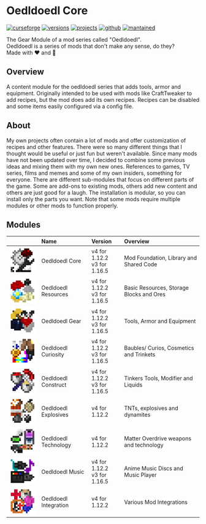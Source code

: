 # Oedldoedl Core

[![curseforge](https://img.shields.io/static/v1?message=%20curseforge&logo=curseforge&style=for-the-badge&labelColor=f16436&color=1a1a1a&logoColor=0d0d0d&label)](https://www.curseforge.com/minecraft/mc-mods/oedldoedl-gear)
[![versions](https://img.shields.io/static/v1?message=for%201.12.2%20|%201.16.5&logo=curseforge&style=for-the-badge&labelColor=f16436&color=1a1a1a&logoColor=0d0d0d&label)](https://www.curseforge.com/minecraft/mc-mods/oedldoedl-gear/files/all)
[![projects](https://img.shields.io/static/v1?message=%20more%20projects&logo=curseforge&style=for-the-badge&labelColor=f16436&color=1a1a1a&logoColor=0d0d0d&label)](https://www.curseforge.com/members/thep2wking/projects)
[![github](https://img.shields.io/static/v1?message=github&logo=github&style=for-the-badge&labelColor=010409&color=161b22&logoColor=e6edf3&label)](https://github.com/thep2wking/oedldoedl-gear)
[![mantained](https://img.shields.io/static/v1?message=%20mantained&logo=github&style=for-the-badge&labelColor=green&color=161b22&logoColor=0d0d0d&label)](https://github.com/thep2wking/oedldoedl-gear)

The Gear Module of a mod series called "Oedldoedl".  
Oedldoedl is a series of mods that don't make any sense, do they?  
Made with ❤️ and 🥢

## Overview

A content module for the oedldoedl series that adds tools, armor and equipment. Originally intended to be used with mods like CraftTweaker to add recipes, but the mod does add its own recipes. Recipes can be disabled and some items easily configured via a config file.

## About

My own projects often contain a lot of mods and offer customization of recipes and other features. There were so many different things that I thought would be useful or just fun but weren't available. Since many mods have not been updated over time, I decided to combine some previous ideas and mixing them with my own new ones. References to games, TV series, films and memes and some of my own insiders, something for everyone. There are different sub-modules that focus on different parts of the game. Some are add-ons to existing mods, others add new content and others are just good for a laugh. The installation is modular, so you can install only the parts you want. Note that some mods require multiple modules or other mods to function properly.

## Modules

|                                                                                                                                                                    | Name                  | Version                           | Overview                                 |
| :----------------------------------------------------------------------------------------------------------------------------------------------------------------- | :-------------------- | :-------------------------------- | :--------------------------------------- |
| [![core](https://github.com/TheP2WKing/oedldoedl-core/blob/1.12.2/logo/logo_core.png?raw=true)](https://github.com/TheP2WKing/oedldoedl-core)                      | Oedldoedl Core        | v4 for 1.12.2 </br> v3 for 1.16.5 | Mod Foundation, Library and Shared Code  |
| [![resources](https://github.com/TheP2WKing/oedldoedl-core/blob/1.12.2/logo/logo_resources.png?raw=true)](https://github.com/TheP2WKing/oedldoedl-resources)       | Oedldoedl Resources   | v4 for 1.12.2 </br> v3 for 1.16.5 | Basic Resources, Storage Blocks and Ores |
| [![gear](https://github.com/TheP2WKing/oedldoedl-core/blob/1.12.2/logo/logo_gear.png?raw=true)](https://github.com/TheP2WKing/oedldoedl-gear)                      | Oedldoedl Gear        | v4 for 1.12.2 </br> v3 for 1.16.5 | Tools, Armor and Equipment               |
| [![curiosity](https://github.com/TheP2WKing/oedldoedl-core/blob/1.12.2/logo/logo_curiosity.png?raw=true)](https://github.com/TheP2WKing/oedldoedl-curiosity)       | Oedldoedl Curiosity   | v4 for 1.12.2 </br> v3 for 1.16.5 | Baubles/ Curios, Cosmetics and Trinkets  |
| [![construct](https://github.com/TheP2WKing/oedldoedl-core/blob/1.12.2/logo/logo_construct.png?raw=true)](https://github.com/TheP2WKing/oedldoedl-construct)       | Oedldoedl Construct   | v4 for 1.12.2 </br> v3 for 1.16.5 | Tinkers Tools, Modifier and Liquids      |
| [![explosives](https://github.com/TheP2WKing/oedldoedl-core/blob/1.12.2/logo/logo_explosives.png?raw=true)](https://github.com/TheP2WKing/oedldoedl-explosives)    | Oedldoedl Explosives  | v4 for 1.12.2                     | TNTs, explosives and dynamites           |
| [![technology](https://github.com/TheP2WKing/oedldoedl-core/blob/1.12.2/logo/logo_technology.png?raw=true)](https://github.com/TheP2WKing/oedldoedl-technology)    | Oedldoedl Technology  | v4 for 1.12.2                     | Matter Overdrive weapons and technology  |
| [![music](https://github.com/TheP2WKing/oedldoedl-core/blob/1.12.2/logo/logo_music.png?raw=true)](https://github.com/TheP2WKing/oedldoedl-music)                   | Oedldoedl Music       | v4 for 1.12.2 </br> v3 for 1.16.5 | Anime Music Discs and Music Player       |
| [![integration](https://github.com/TheP2WKing/oedldoedl-core/blob/1.12.2/logo/logo_integration.png?raw=true)](https://github.com/TheP2WKing/oedldoedl-integration) | Oedldoedl Integration | v4 for 1.12.2                     | Various Mod Integrations                 |
